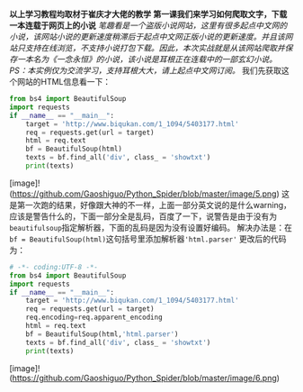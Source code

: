 **以上学习教程均取材于崔庆才大佬的教学**
**第一课我们来学习如何爬取文字，下载一本连载于网页上的小说**
_笔趣看是一个盗版小说网站，这里有很多起点中文网的小说，该网站小说的更新速度稍滞后于起点中文网正版小说的更新速度。并且该网站只支持在线浏览，不支持小说打包下载。因此，本次实战就是从该网站爬取并保存一本名为《一念永恒》的小说，该小说是耳根正在连载中的一部玄幻小说。PS：本实例仅为交流学习，支持耳根大大，请上起点中文网订阅。_
我们先获取这个网站的HTML信息看一下：
```python
from bs4 import BeautifulSoup
import requests
if __name__ == "__main__":
	target = 'http://www.biqukan.com/1_1094/5403177.html'
	req = requests.get(url = target)
    html = req.text
	bf = BeautifulSoup(html)
	texts = bf.find_all('div', class_ = 'showtxt') 
	print(texts)
```
[image]!(https://github.com/Gaoshiguo/Python_Spider/blob/master/image/5.png)
这是第一次跑的结果，好像跟大神的不一样，上面一部分英文说的是什么warning，应该是警告什么的，下面一部分全是乱码，百度了一下，说警告是由于没有为`beautifulsoup`指定解析器，下面的乱码是因为没有设置好编码。
解决办法是：在`bf = BeautifulSoup(html)`这句括号里添加解析器`'html.parser'`
更改后的代码为：
```python
# -*- coding:UTF-8 -*-
from bs4 import BeautifulSoup
import requests
if __name__ == "__main__":
	target = 'http://www.biqukan.com/1_1094/5403177.html'
	req = requests.get(url = target)
	req.encoding=req.apparent_encoding
	html = req.text
	bf = BeautifulSoup(html,'html.parser')
	texts = bf.find_all('div', class_ = 'showtxt') 
	print(texts)
```
[image]!(https://github.com/Gaoshiguo/Python_Spider/blob/master/image/6.png)
